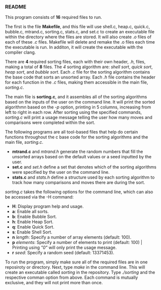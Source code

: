 ### README

This program consists of **16** required files to run.

The first is the file **Makefile**, and this file will use shell.c, heap.c, quick.c, bubble.c, mtrand.c, sorting.c, stats.c, and set.c to create an executable file within the directory where the files are stored. It will also create *.o* files of each of these *.c* files. Makefile will delete and remake the .o files each time the executable is run. In additon, it will create the executable with the compiler clang.

There are **4** required sorting files, each with their own header, *.h*,  files, making a total of **8** files. The *4* sorting algorithm are: *shell sort*, *quick sort*, *heap sort*, and *bubble sort*. Each *.c* file for the sorting algorithm contains the base code that sorts an unsorted array. Each *.h* file contains the header for each function in the *.c* files, making them accessible in the main file, *sorting.c*.

The main file is **sorting.c**, and it assembles all of the sorting algorithms based on the inputs of the user on the command line. It will print the sorted algorithmn based on the *-p* option, printing in 5 columns, increasing from left to right in each row. After sorting using the specified commands, *sorting.c* will print a usage message telling the user how many moves and comparisons were completed within the sort. 

The following programs are all tool-based files that help do certain functions throughout the c base code for the sorting algorithms and the main file, *sorting.c*. 
- **mtrand.c** and *mtrand.h* generate the random numbers that fill the unsorted arrays based on the default values or a seed inputted by the user.
- **set.c** and *set.h* define a set that denotes which of the sorting algorithms were specified by the user on the command line.
- **stats.c** and *stats.h*  define a structure used by each sorting algorithm to track how many comparisons and moves there are during the sort.

*sorting.c* takes the following options for the command line, which can also be accessed via the -H command:
- **H**: Display program help and usage.
- **a**: Enable all sorts.
- **b**: Enable Bubble Sort.
- **h**: Enable Heap Sort.
- **q**: Enable Quick Sort.
- **s**: Enable Shell Sort.
- **n** *length*: Specify a number of array elements (default: 100).
- **p** *elements*: Specify a number of elements to print (default: 100) | Printing using *"0"* will only print the usage message.
- **r** *seed*: Specify a random seed (default: 13371453).

To run the program, simply make sure all of the required files are in one reposiroty or directory. Next, type *make* in the command line. This will create an executable called *sorting* in the repository. Type *./sorting* and the respective comman option from above. Each command is mutually exclusive, and they will not print more than once.
